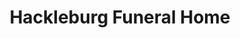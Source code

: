 ---
title: "Hackleburg Funeral Home"
url: /hackleburg/hackleburg-funeral-home-2nd-avenue/
shop: funeral directors
---